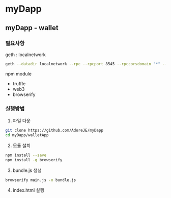 # myDapp

## myDapp - wallet

### 필요사항

geth : localnetwork

```bash
geth --datadir localnetwork --rpc --rpcport 8545 --rpccorsdomain "*" --rpcaddr "0.0.0.0" --rpcapi "admin,debug,eth,web3,personal,miner,txpool" --allow-insecue-unlock
```

npm module

- truffle
- web3
- browserify

### 실행방법

1. 파일 다운

```bash
git clone https://github.com/AdoreJE/myDapp
cd myDapp/walletApp
```

2. 모듈 설치

```bash
npm install --save
npm install -g browserify
```

3. bundle.js 생성

```bash
browserify main.js -o bundle.js
```

4. index.html 실행
